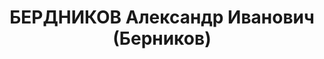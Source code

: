 ---
title: БЕРДНИКОВ Александр Иванович (Берников)
description: "родился в 1883 - умер в 1959, в 1905 - 1920 член Союза социалистов-революционеров-максималистов,\
  \ с 1920 член РКП(б) Послужной список 1906\t арестован 1918 - 1920\t кандидат в\
  \ члены, член ВЦИК 22.6.1923 - 2.1924\t заместитель заведующего Агитационно-пропагандистским\
  \ отделом ЦК РКП(б) 6.1923 - 2.1924\t заведующий Подотделом печати Агитационно-пропагандистского\
  \ отдела ЦК РКП(б) \t в Редакционно-издательском подотделе ВЦИК 7.1923 - 9.1924\t\
  \ член коллегии Главного управления по делам литературы и издательств Народного\
  \ комиссариата просвещения РСФСР 03.09.1924\t заместитель заведующего Отделом печати\
  \ ЦК РКП(б) 1924\t заместитель заведующего Государственным издательством  1925 -\
  \ \t председатель Всесоюзного комитета по делам печати  \t член Института советского\
  \ строительства  4.1927 - \t заведующий Культурным отделом Радиопередачи "
---